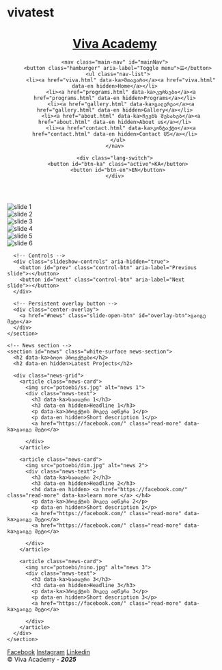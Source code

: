 # vivatest
<!doctype html>
<html lang="ka">
<head>
  <meta charset="utf-8" />
  <meta name="viewport" content="width=device-width, initial-scale=1" />
  <title>Viva Academy / ვივა აკადემია</title>

  <!-- Favicon / website icon -->
  <link rel="icon" href="potoebi/logo-png.png" type="image/png">

  <!-- Your CSS -->
  <link rel="stylesheet" href="academy.css">
</head>
<body>
  <header class="site-header">
    <div class="brand">
      <a class="brand-link" href="viva.html" aria-label="Viva Academy home">
        <h1 class="brand-title" data-ka>Viva Academy</h1>
        <h1 class="brand-title" data-en hidden>Viva Academy</h1>
      </a>
    </div>

    <nav class="main-nav" id="mainNav">
      <button class="hamburger" aria-label="Toggle menu">☰</button>
      <ul class="nav-list">
        <li><a href="viva.html" data-ka>მთავარი</a><a href="viva.html" data-en hidden>Home</a></li>
        <li><a href="programs.html" data-ka>კურსები</a><a href="programs.html" data-en hidden>Programs</a></li>
        <li><a href="gallery.html" data-ka>გალერეა</a><a href="gallery.html" data-en hidden>Gallery</a></li>
        <li><a href="about.html" data-ka>ჩვენს შესახებ</a><a href="about.html" data-en hidden>About us</a></li>
        <li><a href="contact.html" data-ka>კონტაქტი</a><a href="contact.html" data-en hidden>Contact US</a></li>
      </ul>
    </nav>

    <div class="lang-switch">
      <button id="btn-ka" class="active">KA</button>
      <button id="btn-en">EN</button>
    </div>
  </header>

  <main>
    <!-- Slideshow -->
    <section id="home" class="hero white-surface">
      <div class="slideshow" id="slideshow" role="region" aria-label="Main slideshow">
        <div class="slide active"><img src="potoebi/tata.jpg" alt="slide 1"></div>
        <div class="slide"><img src="potoebi/lukla.jpg" alt="slide 2"></div>
        <div class="slide"><img src="potoebi/imit.jpg" alt="slide 3"></div>
        <div class="slide"><img src="potoebi/davita.jpg" alt="slide 4"></div>
        <div class="slide"><img src="potoebi/doli.jpg" alt="slide 5"></div>
        <div class="slide"><img src="potoebi/lilu.jpg" alt="slide 6"></div>
      </div>

      <!-- Controls -->
      <div class="slideshow-controls" aria-hidden="true">
        <button id="prev" class="control-btn" aria-label="Previous slide">‹</button>
        <button id="next" class="control-btn" aria-label="Next slide">›</button>
      </div>

      <!-- Persistent overlay button -->
      <div class="center-overlay">
        <a href="#news" class="slide-open-btn" id="overlay-btn">გაიგე მეტი</a>
      </div>
    </section>

    <!-- News section -->
    <section id="news" class="white-surface news-section">
      <h2 data-ka>ბოლო პროექტები</h2>
      <h2 data-en hidden>Latest Projects</h2>

      <div class="news-grid">
        <article class="news-card">
          <img src="potoebi/ss.jpg" alt="news 1">
          <div class="news-text">
            <h3 data-ka>სათაური 1</h3>
            <h3 data-en hidden>Headline 1</h3>
            <p data-ka>პროექტის მოკლე აღწერა 1</p>
            <p data-en hidden>Short description 1</p>
            <a href="https://facebook.com/" class="read-more" data-ka>გაიგე მეტი</a>
            
          </div>
        </article>

        <article class="news-card">
          <img src="potoebi/dim.jpg" alt="news 2">
          <div class="news-text">
            <h3 data-ka>სათაური 2</h3>
            <h3 data-en hidden>Headline 2</h3>
            <h4 data-en hidden> <a href="https://facebook.com/" class="read-more" data-ka>learn more </a> </h4>
            <p data-ka>პროექტის მოკლე აღწერა 2</p>
            <p data-en hidden>Short description 2</p>
            <a href="https://facebook.com/" class="read-more" data-ka>გაიგე მეტი</a>
            <a href="https://facebook.com/" class="read-more" data-ka>გაიგე მეტი</a>
<a href="https://facebook.com/" class="read-more" data-en hidden></a>

          
          </div>
        </article>

        <article class="news-card">
          <img src="potoebi/nino.jpg" alt="news 3">
          <div class="news-text">
            <h3 data-ka>სათაური 3</h3>
            <h3 data-en hidden>Headline 3</h3>
            <p data-ka>პროექტის მოკლე აღწერა 3</p>
            <p data-en hidden>Short description 3</p>
            <a href="https://facebook.com/" class="read-more" data-ka>გაიგე მეტი</a>
            
          </div>
        </article>
      </div>
    </section>
  </main>

  <footer class="site-footer">
    <div class="socials">
      <a href="https://www.facebook.com/profile.php?id=61566989541450" target="_blank" rel="noopener">Facebook</a>
      <a href="https://www.instagram.com/academy.vivat/" target="_blank" rel="noopener">Instagram</a>
      <a href="https://www.linkedin.com/company/viva-academy-%E1%83%95%E1%83%98%E1%83%95%E1%83%90-%E1%83%90%E1%83%99%E1%83%90%E1%83%93%E1%83%94%E1%83%9B%E1%83%98%E1%83%90/?viewAsMember=true" target="_blank" rel="noopener">Linkedin</a>
    </div>
    <div class="legal">&copy; Viva Academy - <b><i>2025</i></b> <span id="year"></span></div>
  </footer>

  <script src="docendo.js"></script>
</body>
</html>